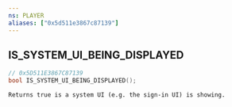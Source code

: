 ```yaml
---
ns: PLAYER
aliases: ["0x5d511e3867c87139"]
---
```

## IS_SYSTEM_UI_BEING_DISPLAYED

```c
// 0x5D511E3867C87139
bool IS_SYSTEM_UI_BEING_DISPLAYED();
```

```
Returns true is a system UI (e.g. the sign-in UI) is showing.
```
